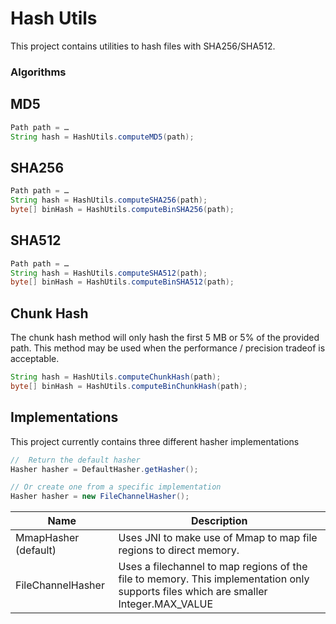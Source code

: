 # Hash Utils

This project contains utilities to hash files with SHA256/SHA512.

### Algorithms

## MD5

```java
Path path = …
String hash = HashUtils.computeMD5(path);
```

## SHA256

```java
Path path = …
String hash = HashUtils.computeSHA256(path);
byte[] binHash = HashUtils.computeBinSHA256(path);
```

## SHA512

```java
Path path = …
String hash = HashUtils.computeSHA512(path);
byte[] binHash = HashUtils.computeBinSHA512(path);
```

## Chunk Hash

The chunk hash method will only hash the first 5 MB or 5% of the provided path. This method may be used when the performance / precision tradeof is acceptable.

```java
String hash = HashUtils.computeChunkHash(path);
byte[] binHash = HashUtils.computeBinChunkHash(path);
```

## Implementations

This project currently contains three different hasher implementations

```java
//  Return the default hasher
Hasher hasher = DefaultHasher.getHasher();

// Or create one from a specific implementation
Hasher hasher = new FileChannelHasher();
```


| Name                          | Description |
|-------------------------------|-------------|
| MmapHasher        (default)   | Uses JNI to make use of Mmap to map file regions to direct memory.                                                                    |
| FileChannelHasher             | Uses a filechannel to map regions of the file to memory. This implementation only supports files which are smaller Integer.MAX_VALUE  |
